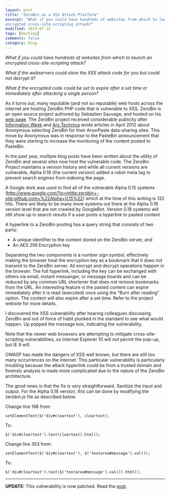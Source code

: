 ```yaml
---
layout: post
title: "ZeroBin as a XSS Attack Platform"
excerpt: "What if you could have hundreds of websites from which to launch an
encrypted cross-site-scripting attack?"
modified: 2013-07-12
tags: [Hacking]
comments: false
category: blog
---
```


<em>What if you could have hundreds of websites from which to launch an
encrypted cross-site-scripting attack?</em>

<em>What if the webservers could store the XSS attack code for you but could
not decrypt it?</em>

<em>What if the encrypted code could be set to expire after a set time or
immediately after attacking a single person?</em>

As it turns out, many reputable (and not so reputable) web hosts across the
internet are hosting ZeroBin PHP code that is vulnerable to XSS.  ZeroBin is an
open source project authored by Sebastien Sauvage, and hosted on his <a
href="http://sebsauvage.net/wiki/doku.php?id=php:zerobin" target="_blank"
rel="noreferrer noopener">web page</a>.  The ZeroBin project received
considerable publicity after <a
href="http://www.informationweek.com/security/vulnerabilities/anonymous-builds-n
ew-haven-for-stolen-da/232900590" target="_blank" rel="noreferrer
noopener">Information Week</a> and <a
href="http://arstechnica.com/information-technology/2012/04/anonymous-builds-its
-own-pastebin-like-site/" target="_blank" rel="noreferrer noopener">Ars
Technica</a> wrote articles in April 2012 about Anonymous selecting ZeroBin for
their AnonPaste data-sharing sites.  This move by Anonymous was in response to
the PasteBin announcement that they were starting to increase the monitoring of
the content posted to PasteBin.

In the past year, multiple blog posts have been written about the utility of
ZeroBin and several sites now host the vulnerable code.  The ZeroBin Project
maintains a version history and while all current versions are vulnerable,
Alpha 0.18 (the current version) added a robot meta tag to prevent search
engines from indexing the page.

A Google dork was used to find all of the vulnerable Alpha 0.15 systems
(http://www.google.com/?q=intitle:zerobin+-site:github.com+%22Alpha+0.15%22)
which at the time of this writing is 132 hits.  There are likely to be many
more systems out there at the Alpha 0.18 version level that are not crawled by
GoogleBot.  Version 0.18 systems will still show up in search results if a user
posts a hyperlink to pasted content.

A hyperlink to a ZeroBin posting has a query string that consists of two parts:

* A unique identifier to the content stored on the ZeroBin server, and
* An AES 256 Encryption key

Separating the two components is a number sign symbol, effectively making the
browser treat the encryption key as a bookmark that it does not transmit to the
ZeroBin server.  All encrypt and decrypt operations happen in the browser.  The
full hyperlink, including the key can be exchanged with others via email,
instant messanger, or message boards and can be reduced by any common URL
shortener that does not remove bookmarks from the URL.  An interesting feature
is the pasted content can expire immediately after it is read (executed) once
using the “Burn after reading” option.  The content will also expire after
a set time.  Refer to the project website for more details.

I discovered the XSS vulnerability after hearing colleagues discussing ZeroBin
and out of force of habit plunked in the standard <script>Alert("XSS")</script>
to see what would happen.  Up popped the message box, indicating the
vulnerability.

Note that the newer web browsers are attempting to mitigate
cross-site-scripting vulnerabilities, so Internet Explorer 10 will not permit
the pop-up, but IE 9 will.

OWASP has made the dangers of XSS well known, but there are still too many
occurrences on the internet.  This particular vulnerability is particularly
troubling because the attack hyperlink could be from a trusted domain and
forensic analysis is made more complicated due to the nature of the ZeroBin
architecture.

The good news is that the fix is very straightforward. Sanitize the input and
output.  For the Alpha 0.18 version, this can be done by modifying the
zerobin.js file as described below.

Change line 198 from:

```
setElementText($('div#cleartext'), cleartext);
```

To:

```
$('div#cleartext').text(cleartext).html();
```

Change line 353 from:

```
setElementText($('div#cleartext'), $('textarea#message').val());
```

To:

```
$('div#cleartext').text($('textarea#message').val()).html();
```

----------

**UPDATE:** This vulnerability is now patched. Read the
[post](/blog/zerobin-xss-vulnerability-patched-in-0-19/).
